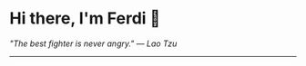 <h1>Hi there, I'm Ferdi 👋</h1>

<p><em>
  "The best fighter is never angry." — Lao Tzu
</em></p>

---
